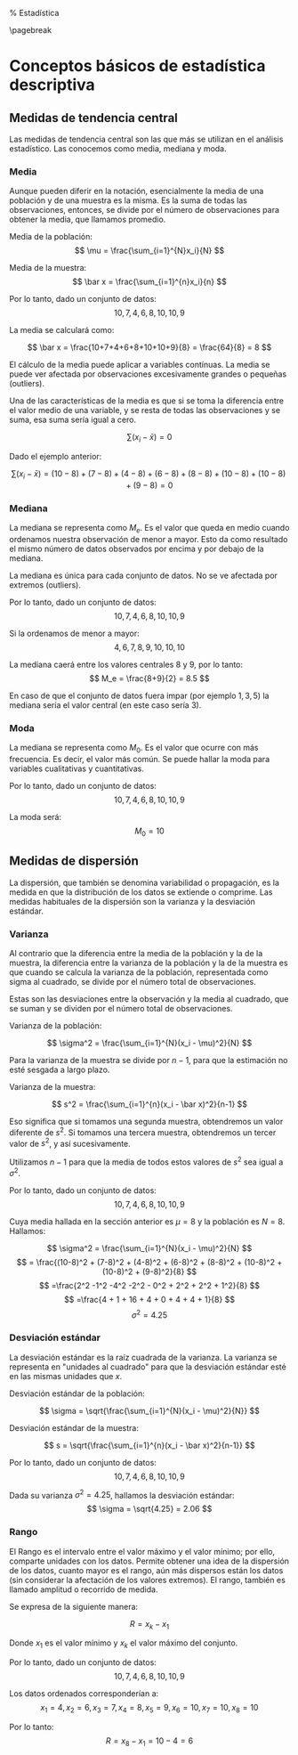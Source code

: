 % Estadística

\pagebreak

# Conceptos básicos de estadística descriptiva

## Medidas de tendencia central

Las medidas de tendencia central son las que más se utilizan en el análisis estadístico. Las conocemos como media, mediana y moda.

### Media

Aunque pueden diferir en la notación, esencialmente la media de una población y de una muestra es la misma. Es la suma de todas las observaciones, entonces, se divide por el número de observaciones para obtener la media, que llamamos promedio.

Media de la población:
$$
\mu = \frac{\sum_{i=1}^{N}x_i}{N}
$$

Media de la muestra:
$$
\bar x = \frac{\sum_{i=1}^{n}x_i}{n}
$$

Por lo tanto, dado un conjunto de datos:
$$
10, 7, 4, 6, 8, 10, 10, 9
$$

La media se calculará como:

$$
\bar x = \frac{10+7+4+6+8+10+10+9}{8} = \frac{64}{8} = 8
$$

El cálculo de la media puede aplicar a variables contínuas. La media se puede ver afectada por observaciones excesivamente grandes o pequeñas (outliers).

Una de las características de la media es que si se toma la diferencia entre el valor medio de una variable, y se resta de todas las observaciones y se suma, esa suma sería igual a cero.

$$
\sum(x_i-\bar x) = 0
$$

Dado el ejemplo anterior:

$$
\sum(x_i-\bar x) = (10-8) + (7-8) + (4-8) + (6-8) + (8-8) + (10-8) + (10-8) + (9-8) = 0
$$

### Mediana

La mediana se representa como $M_e$. Es el valor que queda en medio cuando ordenamos nuestra observación de menor a mayor. Esto da como resultado el mismo número de datos observados por encima y por debajo de la mediana.

La mediana es única para cada conjunto de datos. No se ve afectada por extremos (outliers).

Por lo tanto, dado un conjunto de datos:
$$
10, 7, 4, 6, 8, 10, 10, 9
$$

Si la ordenamos de menor a mayor:
$$
4, 6, 7, 8, 9, 10, 10, 10
$$

La mediana caerá entre los valores centrales $8$ y $9$, por lo tanto:
$$
M_e = \frac{8+9}{2} = 8.5
$$

En caso de que el conjunto de datos fuera impar (por ejemplo $1, 3, 5$) la mediana sería el valor central (en este caso sería $3$).

### Moda

La mediana se representa como $M_0$. Es el valor que ocurre con más frecuencia. Es decir, el valor más común. Se puede hallar la moda para variables cualitativas y cuantitativas.

Por lo tanto, dado un conjunto de datos:
$$
10, 7, 4, 6, 8, 10, 10, 9
$$

La moda será:
$$
M_0 = 10
$$


## Medidas de dispersión

La dispersión, que también se denomina variabilidad o propagación, es la medida en que la distribución de los datos se extiende o comprime. Las medidas habituales de la dispersión son la varianza y la desviación estándar.

### Varianza

Al contrario que la diferencia entre la media de la población y la de la muestra, la diferencia entre la varianza de la población y la de la muestra es que cuando se calcula la varianza de la población, representada como sigma al cuadrado, se divide por el número total de observaciones. 

Estas son las desviaciones entre la observación y la media al cuadrado, que se suman y se dividen por el número total de observaciones. 

Varianza de la población:

$$
\sigma^2 = \frac{\sum_{i=1}^{N}(x_i - \mu)^2}{N}
$$

Para la varianza de la muestra se divide por $n-1$, para que la estimación no esté sesgada a largo plazo.

Varianza de la muestra:

$$
s^2 = \frac{\sum_{i=1}^{n}(x_i - \bar x)^2}{n-1}
$$

Eso significa que si tomamos una segunda muestra, obtendremos un valor diferente de $s^2$. Si tomamos una tercera muestra, obtendremos un tercer valor de $s^2$, y así sucesivamente.

Utilizamos $n-1$ para que la media de todos estos valores de $s^2$ sea igual a $\sigma^2$.

Por lo tanto, dado un conjunto de datos:
$$
10, 7, 4, 6, 8, 10, 10, 9
$$

Cuya media hallada en la sección anterior es $\mu = 8$ y la población es $N = 8$. Hallamos:

$$
\sigma^2 = \frac{\sum_{i=1}^{N}(x_i - \mu)^2}{N}
$$
$$
= \frac{(10-8)^2 + (7-8)^2 + (4-8)^2 + (6-8)^2 + (8-8)^2 + (10-8)^2 + (10-8)^2 + (9-8)^2}{8}
$$
$$
=\frac{2^2 -1^2 -4^2 -2^2 - 0^2 + 2^2 + 2^2 + 1^2}{8}
$$
$$
=\frac{4 + 1 + 16 + 4 + 0 + 4 + 4 + 1}{8}
$$
$$
\sigma^2 = 4.25 
$$


### Desviación estándar

La desviación estándar es la raíz cuadrada de la varianza. La varianza se representa en "unidades al cuadrado" para que la desviación estándar esté en las mismas unidades que $x$.

Desviación estándar de la población:

$$
\sigma = \sqrt{\frac{\sum_{i=1}^{N}(x_i - \mu)^2}{N}}
$$

Desviación estándar de la muestra:

$$
s = \sqrt{\frac{\sum_{i=1}^{n}(x_i - \bar x)^2}{n-1}}
$$

Por lo tanto, dado un conjunto de datos:
$$
10, 7, 4, 6, 8, 10, 10, 9
$$

Dada su varianza $\sigma^2 = 4.25$, hallamos la desviación estándar:
$$
\sigma = \sqrt{4.25} = 2.06
$$

### Rango

El Rango es el intervalo entre el valor máximo y el valor mínimo; por ello, comparte unidades con los datos. Permite obtener una idea de la dispersión de los datos, cuanto mayor es el rango, aún más dispersos están los datos (sin considerar la afectación de los valores extremos). El rango, también es llamado amplitud o recorrido de medida.

Se expresa de la siguiente manera:

$$
R = x_k - x_1
$$

Donde $x_1$ es el valor mínimo y $x_k$ el valor máximo del conjunto.

Por lo tanto, dado un conjunto de datos:
$$
10, 7, 4, 6, 8, 10, 10, 9
$$

Los datos ordenados corresponderían a:
$$
x_1 = 4, x_2 = 6, x_3 = 7, x_4 = 8, x_5 = 9, x_6 = 10, x_7 = 10, x_8 = 10
$$

Por lo tanto:
$$
R = x_8 - x_1 = 10 - 4 = 6
$$
